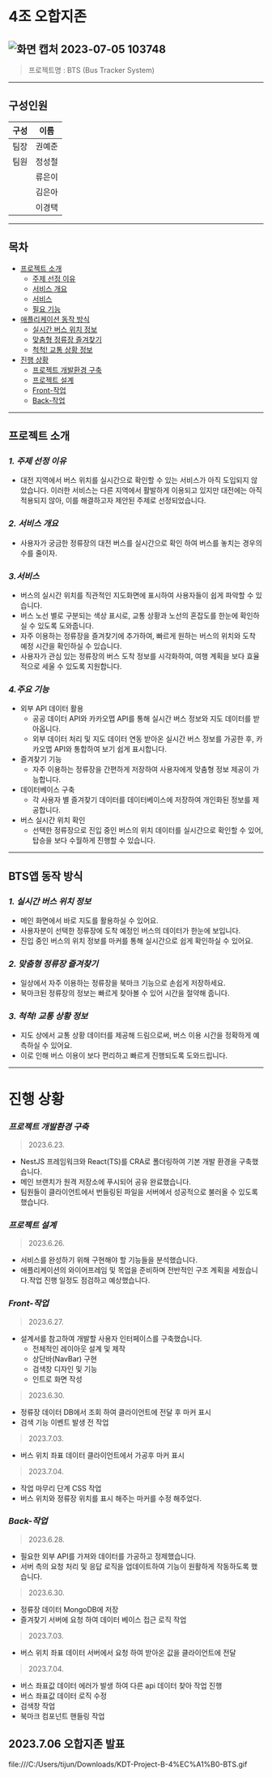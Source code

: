 # 4조 오합지존
![화면 캡처 2023-07-05 103748](https://github.com/kongukjae/KDT-2-Project-B-4/assets/124134155/163aa8b3-41d4-4e5a-af45-8fe2d56754e1)
---

> 프로젝트명 : BTS (Bus Tracker System)
> 

---

## 구성인원

| 구성 | 이름 |
| --- | --- |
| 팀장 | 권예준 |
| 팀원 | 정성철 |
|  | 류은이 |
|  | 김은아 |
|  | 이경택 |

---

## 목차

- [프로젝트 소개](#프로젝트-소개)
    - [주제 선정 이유](#1-주제-선정-이유)
    - [서비스 개요](#2-서비스-개요)
    - [서비스](#3-서비스)
    - [필요 기능](#4-주요-기능)
- [애플리케이션 동작 방식](#BTS앱-동작-방식)
    - [실시간 버스 위치 정보](#1-실시간-버스-위치-정보)
    - [맞춤형 정류장 즐겨찾기](#2-맞춤형-정류장-즐겨찾기)
    - [척척! 교통 상황 정보](#3-척척!-교통-상황-정보)
- [진행 상황](#진행-상황)
    - [프로젝트 개발환경 구축](#프로젝트-개발환경-구축)
    - [프로젝트 설계](#프로젝트-설계)
    - [Front-작업](#front-작업)
    - [Back-작업](#back-작업)
---

## 프로젝트 소개

### *1. 주제 선정 이유*

- 대전 지역에서 버스 위치를 실시간으로 확인할 수 있는 서비스가 아직 도입되지 않았습니다. 이러한 서비스는 다른 지역에서 활발하게 이용되고 있지만 대전에는 아직 적용되지 않아, 이를 해결하고자 제안된 주제로 선정되었습니다.

### *2. 서비스 개요*

- 사용자가 궁금한 정류장의 대전 버스를 실시간으로 확인 하여 버스를 놓치는 경우의 수를 줄이자.

### *3.서비스*

- 버스의 실시간 위치를 직관적인 지도화면에 표시하여 사용자들이 쉽게 파악할 수 있습니다.
- 버스 노선 별로 구분되는 색상 표시로, 교통 상황과 노선의 혼잡도를 한눈에 확인하실 수 있도록 도와줍니다.
- 자주 이용하는 정류장을 즐겨찾기에 추가하여, 빠르게 원하는 버스의 위치와 도착 예정 시간을 확인하실 수 있습니다.
- 사용자가 관심 있는 정류장의 버스 도착 정보를 시각화하여, 여행 계획을 보다 효율적으로 세울 수 있도록 지원합니다.

### *4.주요 기능*

- 외부 API 데이터 활용
    - 공공 데이터 API와 카카오맵 API를 통해 실시간 버스 정보와 지도 데이터를 받아옵니다.
    - 외부 데이터 처리 및 지도 데이터 연동 받아온 실시간 버스 정보를 가공한 후, 카카오맵 API와 통합하여 보기 쉽게 표시합니다.
- 즐겨찾기 기능
    - 자주 이용하는 정류장을 간편하게 저장하여 사용자에게 맞춤형 정보 제공이 가능합니다.
- 데이터베이스 구축
    - 각 사용자 별 즐겨찾기 데이터를 데이터베이스에 저장하여 개인화된 정보를 제공합니다.
- 버스 실시간 위치 확인
    - 선택한 정류장으로 진입 중인 버스의 위치 데이터를 실시간으로 확인할 수 있어, 탑승을 보다 수월하게 진행할 수 있습니다.

---

## BTS앱 동작 방식

### *1. 실시간 버스 위치 정보*

- 메인 화면에서 바로 지도를 활용하실 수 있어요.
- 사용자분이 선택한 정류장에 도착 예정인 버스의 데이터가 한눈에 보입니다.
- 진입 중인 버스의 위치 정보를 마커를 통해 실시간으로 쉽게 확인하실 수 있어요.

### *2. 맞춤형 정류장 즐겨찾기*

- 일상에서 자주 이용하는 정류장을 북마크 기능으로 손쉽게 저장하세요.
- 북마크된 정류장의 정보는 빠르게 찾아볼 수 있어 시간을 절약해 줍니다.

### *3. 척척! 교통 상황 정보*

- 지도 상에서 교통 상황 데이터를 제공해 드림으로써, 버스 이용 시간을 정확하게 예측하실 수 있어요.
- 이로 인해 버스 이용이 보다 편리하고 빠르게 진행되도록 도와드립니다.

---
# **진행 상황**

### *프로젝트 개발환경 구축*

> 2023.6.23.
> 
- NestJS 프레임워크와 React(TS)를 CRA로 폴더링하여 기본 개발 환경을 구축했습니다.
- 메인 브랜치가 원격 저장소에 푸시되어 공유 완료했습니다.
- 팀원들이 클라이언트에서 번들링된 파일을 서버에서 성공적으로 불러올 수 있도록 했습니다.


### *프로젝트 설계*

> 2023.6.26.
> 
- 서비스를 완성하기 위해 구현해야 할 기능들을 분석했습니다.
- 애플리케이션의 와이어프레임 및 목업을 준비하며 전반적인 구조 계획을 세웠습니다.작업 진행 일정도 점검하고 예상했습니다.

### *Front-작업*

> 2023.6.27.
> 
- 설계서를 참고하여 개발할 사용자 인터페이스를 구축했습니다.
    - 전체적인 레이아웃 설계 및 제작
    - 상단바(NavBar) 구현
    - 검색창 디자인 및 기능
    - 인트로 화면 작성
      
> 2023.6.30.
> 
- 정류장 데이터 DB에서 조회 하여 클라이언트에 전달 후 마커 표시
- 검색 기능 이벤트 발생 전 작업 

> 2023.7.03.
> 
- 버스 위치 좌표 데이터 클라이언트에서 가공후 마커 표시  

> 2023.7.04.
> 
- 작업 마무리 단계 CSS 작업
- 버스 위치와 정류장 위치를 표시 해주는 마커를 수정 해주었다.

### *Back-작업*

> 2023.6.28.
> 
- 필요한 외부 API를 가져와 데이터를 가공하고 정제했습니다.
- 서버 측의 요청 처리 및 응답 로직을 업데이트하여 기능이 원활하게 작동하도록 했습니다.


> 2023.6.30.
> 
- 정류장 데이터 MongoDB에 저장
- 즐겨찾기 서버에 요청 하여 데이터 베이스 접근 로직 작업

> 2023.7.03.
> 
- 버스 위치 좌표 데이터 서버에서 요청 하여 받아온 값을 클라이언트에 전달 


> 2023.7.04.
> 
- 버스 좌표값 데이터 에러가 발생 하여 다른 api 데이터 찾아 작업 진행 
- 버스 좌표값 데이터 로직 수정
- 검색창 작업
- 북마크 컴포넌트 핸들링 작업

## 2023.7.06 오합지존 발표
file:///C:/Users/tijun/Downloads/KDT-Project-B-4%EC%A1%B0-BTS.gif
